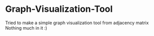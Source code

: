 # Graph-Visualization-Tool
Tried to make a simple graph visualization tool from adjacency matrix
Nothing much in it :)

